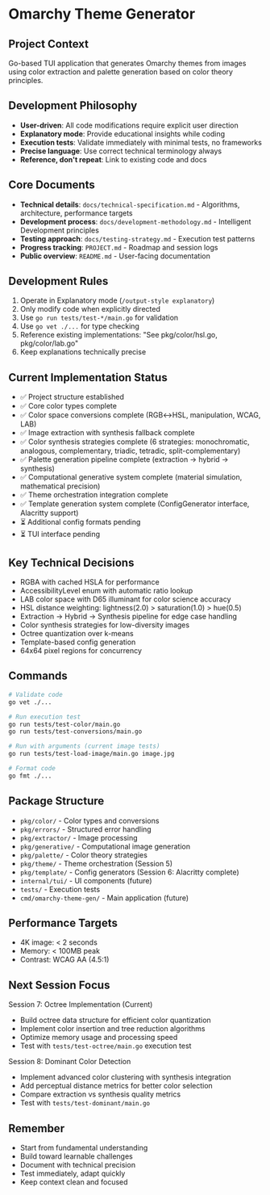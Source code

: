 # Omarchy Theme Generator

## Project Context
Go-based TUI application that generates Omarchy themes from images using color extraction and palette generation based on color theory principles.

## Development Philosophy
- **User-driven**: All code modifications require explicit user direction
- **Explanatory mode**: Provide educational insights while coding
- **Execution tests**: Validate immediately with minimal tests, no frameworks
- **Precise language**: Use correct technical terminology always
- **Reference, don't repeat**: Link to existing code and docs

## Core Documents
- **Technical details**: `docs/technical-specification.md` - Algorithms, architecture, performance targets
- **Development process**: `docs/development-methodology.md` - Intelligent Development principles
- **Testing approach**: `docs/testing-strategy.md` - Execution test patterns
- **Progress tracking**: `PROJECT.md` - Roadmap and session logs
- **Public overview**: `README.md` - User-facing documentation

## Development Rules
1. Operate in Explanatory mode (`/output-style explanatory`)
2. Only modify code when explicitly directed
3. Use `go run tests/test-*/main.go` for validation
4. Use `go vet ./...` for type checking
5. Reference existing implementations: "See pkg/color/hsl.go, pkg/color/lab.go"
6. Keep explanations technically precise

## Current Implementation Status
- ✅ Project structure established
- ✅ Core color types complete
- ✅ Color space conversions complete (RGB↔HSL, manipulation, WCAG, LAB)
- ✅ Image extraction with synthesis fallback complete
- ✅ Color synthesis strategies complete (6 strategies: monochromatic, analogous, complementary, triadic, tetradic, split-complementary)
- ✅ Palette generation pipeline complete (extraction → hybrid → synthesis)
- ✅ Computational generative system complete (material simulation, mathematical precision)
- ✅ Theme orchestration integration complete
- ✅ Template generation system complete (ConfigGenerator interface, Alacritty support)
- ⏳ Additional config formats pending
- ⏳ TUI interface pending

## Key Technical Decisions
- RGBA with cached HSLA for performance
- AccessibilityLevel enum with automatic ratio lookup
- LAB color space with D65 illuminant for color science accuracy
- HSL distance weighting: lightness(2.0) > saturation(1.0) > hue(0.5)
- Extraction → Hybrid → Synthesis pipeline for edge case handling
- Color synthesis strategies for low-diversity images
- Octree quantization over k-means
- Template-based config generation
- 64x64 pixel regions for concurrency

## Commands
```bash
# Validate code
go vet ./...

# Run execution test
go run tests/test-color/main.go
go run tests/test-conversions/main.go

# Run with arguments (current image tests)
go run tests/test-load-image/main.go image.jpg

# Format code
go fmt ./...
```

## Package Structure
- `pkg/color/` - Color types and conversions
- `pkg/errors/` - Structured error handling
- `pkg/extractor/` - Image processing
- `pkg/generative/` - Computational image generation
- `pkg/palette/` - Color theory strategies
- `pkg/theme/` - Theme orchestration (Session 5)
- `pkg/template/` - Config generators (Session 6: Alacritty complete)
- `internal/tui/` - UI components (future)
- `tests/` - Execution tests
- `cmd/omarchy-theme-gen/` - Main application (future)

## Performance Targets
- 4K image: < 2 seconds
- Memory: < 100MB peak
- Contrast: WCAG AA (4.5:1)

## Next Session Focus
Session 7: Octree Implementation (Current)
- Build octree data structure for efficient color quantization
- Implement color insertion and tree reduction algorithms  
- Optimize memory usage and processing speed
- Test with `tests/test-octree/main.go` execution test

Session 8: Dominant Color Detection
- Implement advanced color clustering with synthesis integration
- Add perceptual distance metrics for better color selection
- Compare extraction vs synthesis quality metrics
- Test with `tests/test-dominant/main.go`

## Remember
- Start from fundamental understanding
- Build toward learnable challenges
- Document with technical precision
- Test immediately, adapt quickly
- Keep context clean and focused
